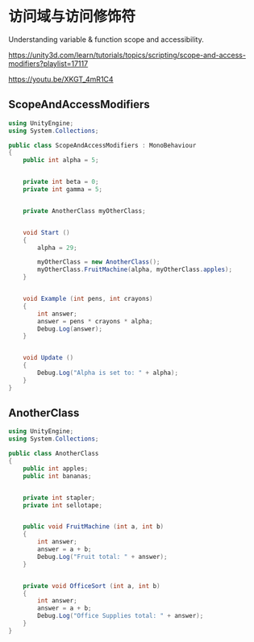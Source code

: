 # 访问域与访问修饰符

Understanding variable & function scope and accessibility.


https://unity3d.com/learn/tutorials/topics/scripting/scope-and-access-modifiers?playlist=17117

https://youtu.be/XKGT_4mR1C4

## ScopeAndAccessModifiers

```cs
using UnityEngine;
using System.Collections;

public class ScopeAndAccessModifiers : MonoBehaviour
{
    public int alpha = 5;


    private int beta = 0;
    private int gamma = 5;


    private AnotherClass myOtherClass;


    void Start ()
    {
        alpha = 29;

        myOtherClass = new AnotherClass();
        myOtherClass.FruitMachine(alpha, myOtherClass.apples);
    }


    void Example (int pens, int crayons)
    {
        int answer;
        answer = pens * crayons * alpha;
        Debug.Log(answer);
    }


    void Update ()
    {
        Debug.Log("Alpha is set to: " + alpha);
    }
}
```

## AnotherClass

```cs
using UnityEngine;
using System.Collections;

public class AnotherClass
{
    public int apples;
    public int bananas;


    private int stapler;
    private int sellotape;


    public void FruitMachine (int a, int b)
    {
        int answer;
        answer = a + b;
        Debug.Log("Fruit total: " + answer);
    }


    private void OfficeSort (int a, int b)
    {
        int answer;
        answer = a + b;
        Debug.Log("Office Supplies total: " + answer);
    }
}
```